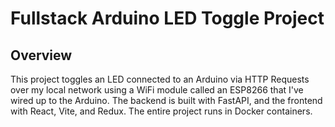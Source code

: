 # Fullstack Arduino LED Toggle Project

## Overview

This project toggles an LED connected to an Arduino via HTTP Requests over my local network using a WiFi module called an ESP8266 that I've wired up to the Arduino. The backend is built with FastAPI, and the frontend with React, Vite, and Redux. The entire project runs in Docker containers.
